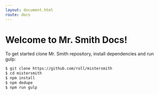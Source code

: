 ```yaml
---
layout: document.html
route: docs
---
```


# Welcome to Mr. Smith Docs!

To get started clone Mr. Smith repository, install dependencies and run gulp:

```bash
$ git clone https://github.com/roll/mistersmith
$ cd mistersmith
$ npm install
$ npm dedupe
$ npm run gulp
```
